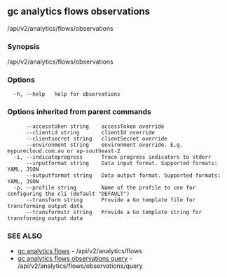 ## gc analytics flows observations

/api/v2/analytics/flows/observations

### Synopsis

/api/v2/analytics/flows/observations

### Options

```
  -h, --help   help for observations
```

### Options inherited from parent commands

```
      --accesstoken string    accessToken override
      --clientid string       clientId override
      --clientsecret string   clientSecret override
      --environment string    environment override. E.g. mypurecloud.com.au or ap-southeast-2
  -i, --indicateprogress      Trace progress indicators to stderr
      --inputformat string    Data input format. Supported formats: YAML, JSON
      --outputformat string   Data output format. Supported formats: YAML, JSON
  -p, --profile string        Name of the profile to use for configuring the cli (default "DEFAULT")
      --transform string      Provide a Go template file for transforming output data
      --transformstr string   Provide a Go template string for transforming output data
```

### SEE ALSO

* [gc analytics flows](gc_analytics_flows.html)	 - /api/v2/analytics/flows
* [gc analytics flows observations query](gc_analytics_flows_observations_query.html)	 - /api/v2/analytics/flows/observations/query


